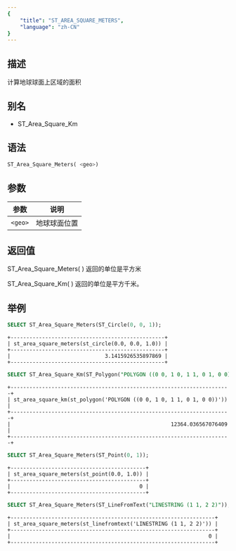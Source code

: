 ```yaml
---
{
    "title": "ST_AREA_SQUARE_METERS",
    "language": "zh-CN"
}
---
```


<!-- 
Licensed to the Apache Software Foundation (ASF) under one
or more contributor license agreements.  See the NOTICE file
distributed with this work for additional information
regarding copyright ownership.  The ASF licenses this file
to you under the Apache License, Version 2.0 (the
"License"); you may not use this file except in compliance
with the License.  You may obtain a copy of the License at

  http://www.apache.org/licenses/LICENSE-2.0

Unless required by applicable law or agreed to in writing,
software distributed under the License is distributed on an
"AS IS" BASIS, WITHOUT WARRANTIES OR CONDITIONS OF ANY
KIND, either express or implied.  See the License for the
specific language governing permissions and limitations
under the License.
-->

## 描述

计算地球球面上区域的面积

## 别名

- ST_Area_Square_Km

## 语法

```sql
ST_Area_Square_Meters( <geo>)
```
## 参数

| 参数 | 说明     |
| -- |--------|
| `<geo>` | 地球球面位置 |

## 返回值

ST_Area_Square_Meters( <geo>) 返回的单位是平方米

ST_Area_Square_Km( <geo>) 返回的单位是平方千米。

## 举例

```sql
SELECT ST_Area_Square_Meters(ST_Circle(0, 0, 1));
```

```text
+-------------------------------------------------+
| st_area_square_meters(st_circle(0.0, 0.0, 1.0)) |
+-------------------------------------------------+
|                              3.1415926535897869 |
+-------------------------------------------------+
```

```sql
SELECT ST_Area_Square_Km(ST_Polygon("POLYGON ((0 0, 1 0, 1 1, 0 1, 0 0))"));
```

```text
+----------------------------------------------------------------------+
| st_area_square_km(st_polygon('POLYGON ((0 0, 1 0, 1 1, 0 1, 0 0))')) |
+----------------------------------------------------------------------+
|                                                   12364.036567076409 |
+----------------------------------------------------------------------+
```

```sql
SELECT ST_Area_Square_Meters(ST_Point(0, 1));
```

```text
+-------------------------------------------+
| st_area_square_meters(st_point(0.0, 1.0)) |
+-------------------------------------------+
|                                         0 |
+-------------------------------------------+
```

```sql
SELECT ST_Area_Square_Meters(ST_LineFromText("LINESTRING (1 1, 2 2)"));
```

```text
+-----------------------------------------------------------------+
| st_area_square_meters(st_linefromtext('LINESTRING (1 1, 2 2)')) |
+-----------------------------------------------------------------+
|                                                               0 |
+-----------------------------------------------------------------+
```

